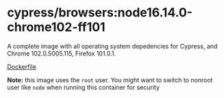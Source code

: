 <!--
WARNING: this file was autogenerated by generate-browser-image.js using

    yarn add:browser -- 16.14.0 --chrome=102.0.5005.115 --firefox=101.0.1
-->

# cypress/browsers:node16.14.0-chrome102-ff101

A complete image with all operating system depedencies for Cypress, and Chrome 102.0.5005.115, Firefox 101.0.1.

[Dockerfile](Dockerfile)

**Note:** this image uses the `root` user. You might want to switch to nonroot user like `node` when running this container for security
